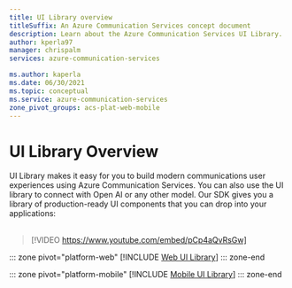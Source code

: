 ```yaml
---
title: UI Library overview
titleSuffix: An Azure Communication Services concept document
description: Learn about the Azure Communication Services UI Library.
author: kperla97
manager: chrispalm
services: azure-communication-services

ms.author: kaperla
ms.date: 06/30/2021
ms.topic: conceptual
ms.service: azure-communication-services
zone_pivot_groups: acs-plat-web-mobile
---
```


# UI Library Overview

UI Library makes it easy for you to build modern communications user experiences using Azure Communication Services. You can also use the UI library to connect with Open AI or any other model. Our SDK gives you a library of production-ready UI components that you can drop into your applications:
<br/>
<br/>
>[!VIDEO https://www.youtube.com/embed/pCp4aQvRsGw]

::: zone pivot="platform-web"
[!INCLUDE [Web UI Library](includes/web-ui-library.md)]
::: zone-end

::: zone pivot="platform-mobile"
[!INCLUDE [Mobile UI Library](includes/mobile-ui-library.md)]
::: zone-end
